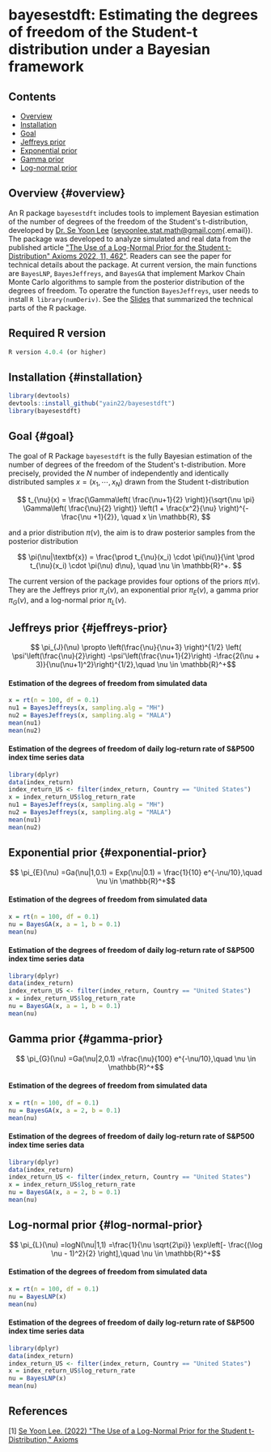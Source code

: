 # bayesestdft: Estimating the degrees of freedom of the Student-t distribution under a Bayesian framework

## Contents

-   [Overview](#overview)
-   [Installation](#installation)
-   [Goal](#goal)
-   [Jeffreys prior](#jeffreys-prior)
-   [Exponential prior](#exponential-prior)
-   [Gamma prior](#gamma-prior)
-   [Log-normal prior](#log-normal-prior)

## Overview {#overview}

An R package `bayesestdft` includes tools to implement Bayesian estimation of the number of degrees of the freedom of the Student's t-distribution, developed by [Dr. Se Yoon Lee](https://sites.google.com/view/seyoonlee) ([seyoonlee.stat.math\@gmail.com](mailto:seyoonlee.stat.math@gmail.com){.email}). The package was developed to analyze simulated and real data from the published article ["The Use of a Log-Normal Prior for the Student t-Distribution" Axioms 2022, 11, 462"](https://www.mdpi.com/2075-1680/11/9/462). Readers can see the paper for technical details about the package. At current version, the main functions are `BayesLNP`, `BayesJeffreys`, and `BayesGA` that implement Markov Chain Monte Carlo algorithms to sample from the posterior distribution of the degrees of freedom. To operatre the function `BayesJeffreys`, user needs to install `R library(numDeriv)`. See the [Slides](https://github.com/yain22/bayesestdft/blob/master/doc/Explaining%20R%20Package%20bayesestdft.pdf) that summarized the technical parts of the R package.

## Required R version

``` r
R version 4.0.4 (or higher)
```

## Installation {#installation}

``` r
library(devtools)
devtools::install_github("yain22/bayesestdft")
library(bayesestdft)
```

## Goal {#goal}

The goal of R Package `bayesestdft` is the fully Bayesian estimation of the number of degrees of the freedom of the Student's t-distribution. More precisely, provided the $N$ number of independently and identically distributed samples $x = (x_1,\cdots,x_N)$ drawn from the Student t-distribution

$$ 
t_{\nu}(x) = \frac{\Gamma\left( \frac{\nu+1}{2} \right)}{\sqrt{\nu \pi} \Gamma\left( \frac{\nu}{2} \right)} \left(1 + \frac{x^2}{\nu} \right)^{-\frac{\nu +1}{2}}, \quad x \in \mathbb{R},
$$

and a prior distribution $\pi(\nu)$, the aim is to draw posterior samples from the posterior distribution

$$
\pi(\nu|\textbf{x}) = \frac{\prod t_{\nu}(x_i) \cdot \pi(\nu)}{\int \prod t_{\nu}(x_i) \cdot \pi(\nu) d\nu}, \quad \nu \in \mathbb{R}^+.
$$

The current version of the package provides four options of the priors $\pi(\nu)$. They are the Jeffreys prior $\pi_J(\nu)$, an exponential prior $\pi_E(\nu)$, a gamma prior $\pi_G(\nu)$, and a log-normal prior $\pi_L(\nu)$.

## Jeffreys prior {#jeffreys-prior}

$$ \pi_{J}(\nu) \propto \left(\frac{\nu}{\nu+3} \right)^{1/2} \left( \psi'\left(\frac{\nu}{2}\right) -\psi'\left(\frac{\nu+1}{2}\right) -\frac{2(\nu + 3)}{\nu(\nu+1)^2}\right)^{1/2},\quad \nu \in \mathbb{R}^+$$

#### Estimation of the degrees of freedom from simulated data

``` r
x = rt(n = 100, df = 0.1)
nu1 = BayesJeffreys(x, sampling.alg = "MH")
nu2 = BayesJeffreys(x, sampling.alg = "MALA")
mean(nu1)
mean(nu2)
```

#### Estimation of the degrees of freedom of daily log-return rate of S&P500 index time series data

``` r
library(dplyr)
data(index_return)
index_return_US <- filter(index_return, Country == "United States")
x = index_return_US$log_return_rate
nu1 = BayesJeffreys(x, sampling.alg = "MH")
nu2 = BayesJeffreys(x, sampling.alg = "MALA")
mean(nu1)
mean(nu2)
```

## Exponential prior {#exponential-prior}

$$ \pi_{E}(\nu) =Ga(\nu|1,0.1) = Exp(\nu|0.1) = \frac{1}{10} e^{-\nu/10},\quad \nu \in \mathbb{R}^+$$

#### Estimation of the degrees of freedom from simulated data

``` r
x = rt(n = 100, df = 0.1)
nu = BayesGA(x, a = 1, b = 0.1)
mean(nu)
```

#### Estimation of the degrees of freedom of daily log-return rate of S&P500 index time series data

``` r
library(dplyr)
data(index_return)
index_return_US <- filter(index_return, Country == "United States")
x = index_return_US$log_return_rate
nu = BayesGA(x, a = 1, b = 0.1)
mean(nu)
```

## Gamma prior {#gamma-prior}

$$ \pi_{G}(\nu) =Ga(\nu|2,0.1) =\frac{\nu}{100} e^{-\nu/10},\quad \nu \in \mathbb{R}^+$$

#### Estimation of the degrees of freedom from simulated data

``` r
x = rt(n = 100, df = 0.1)
nu = BayesGA(x, a = 2, b = 0.1)
mean(nu)
```

#### Estimation of the degrees of freedom of daily log-return rate of S&P500 index time series data

``` r
library(dplyr)
data(index_return)
index_return_US <- filter(index_return, Country == "United States")
x = index_return_US$log_return_rate
nu = BayesGA(x, a = 2, b = 0.1)
mean(nu)
```

## Log-normal prior {#log-normal-prior}

$$ \pi_{L}(\nu) =logN(\nu|1,1) =\frac{1}{\nu \sqrt{2\pi}} \exp\left[- \frac{(\log \nu - 1)^2}{2} \right],\quad \nu \in \mathbb{R}^+$$

#### Estimation of the degrees of freedom from simulated data

``` r
x = rt(n = 100, df = 0.1)
nu = BayesLNP(x)
mean(nu)
```

#### Estimation of the degrees of freedom of daily log-return rate of S&P500 index time series data

``` r
library(dplyr)
data(index_return)
index_return_US <- filter(index_return, Country == "United States")
x = index_return_US$log_return_rate
nu = BayesLNP(x)
mean(nu)
```

## References

[1] [Se Yoon Lee. (2022) "The Use of a Log-Normal Prior for the Student t-Distribution," Axioms](https://www.mdpi.com/2075-1680/11/9/462)
